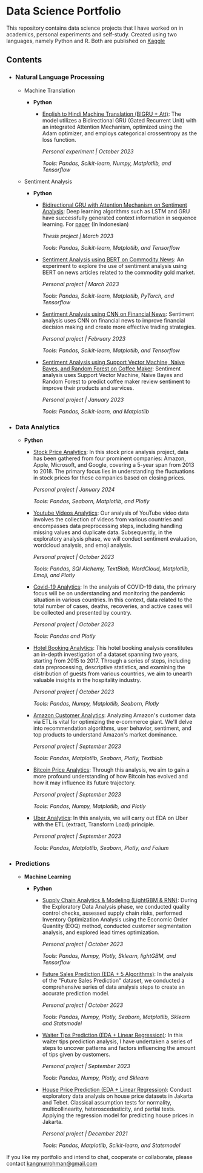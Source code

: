 # Data Science Portfolio

This repository contains data science projects that I have worked on in academics, personal experiments and self-study. Created using two languages, namely Python and R. Both are published on [Kaggle](http://kaggle.com/ainurrohmanbwx)

## Contents

- ### Natural Language Processing

  - Machine Translation

    - **Python**

      - [English to Hindi Machine Translation (BIGRU + Att)](https://github.com/kangnurrohman/data-science-portfolio/blob/main/Natural%20Language%20Processing/Machine%20Translation/english-to-hindi-machine-translation-bigru-att.ipynb): The model utilizes a Bidirectional GRU (Gated Recurrent Unit) with an integrated Attention Mechanism, optimized using the Adam optimizer, and employs categorical crossentropy as the loss function.

        _Personal experiment | October 2023_

        _Tools: Pandas, Scikit-learn, Numpy, Matplotlib, and Tensorflow_

  - Sentiment Analysis

    - **Python**

      - [Bidirectional GRU with Attention Mechanism on Sentiment Analysis](https://github.com/kangnurrohman/data-science-portfolio/blob/main/Natural%20Language%20Processing/Sentiment%20Analysis/bi-gru-with-attention-on-sentiment-analysis.ipynb): Deep learning algorithms such as LSTM and GRU have successfully generated context information in sequence learning. For [paper](http://publikasi.dinus.ac.id/index.php/technoc/article/view/7876) (In Indonesian)

        _Thesis project | March 2023_

        _Tools: Pandas, Scikit-learn, Matplotlib, and Tensorflow_

      - [Sentiment Analysis using BERT on Commodity News](https://github.com/kangnurrohman/data-science-portfolio/blob/b8dfb22d4c586dc7057316c4584f5fc14e97ff0a/Natural%20Language%20Processing/Sentiment%20Analysis/sentiment-analysis-using-bert-on-commodity-news.ipynb): An experiment to explore the use of sentiment analysis using BERT on news articles related to the commodity gold market.

        _Personal project | March 2023_

        _Tools: Pandas, Scikit-learn, Matplotlib, PyTorch, and Tensorflow_

      - [Sentiment Analysis using CNN on Financial News](https://github.com/kangnurrohman/data-science-portfolio/blob/b8dfb22d4c586dc7057316c4584f5fc14e97ff0a/Natural%20Language%20Processing/Sentiment%20Analysis/sentiment-analysis-using-cnn-on-financials-news.ipynb): Sentiment analysis uses CNN on financial news to improve financial decision making and create more effective trading strategies.

        _Personal project | February 2023_

        _Tools: Pandas, Scikit-learn, Matplotlib, and Tensorflow_

      - [Sentiment Analysis using Support Vector Machine, Naive Bayes, and Random Forest on Coffee Maker](https://github.com/kangnurrohman/data-science-portfolio/blob/b8dfb22d4c586dc7057316c4584f5fc14e97ff0a/Natural%20Language%20Processing/Sentiment%20Analysis/sentiment-analysis-using-svm-nb-rf-on-coffee-maker.ipynb): Sentiment analysis uses Support Vector Machine, Naive Bayes and Random Forest to predict coffee maker review sentiment to improve their products and services.

        _Personal project | January 2023_

        _Tools: Pandas, Scikit-learn, and Matplotlib_

- ### Data Analytics

  - **Python**

    - [Stock Price Analytics](https://github.com/kangnurrohman/data-science-portfolio/blob/main/Data%20Analytics/stock-price-analytics.ipynb): In this stock price analysis project, data has been gathered from four prominent companies: Amazon, Apple, Microsoft, and Google, covering a 5-year span from 2013 to 2018. The primary focus lies in understanding the fluctuations in stock prices for these companies based on closing prices.

      _Personal project | January 2024_

      _Tools: Pandas, Seaborn, Matplotlib, and Plotly_

    - [Youtube Videos Analytics](https://github.com/kangnurrohman/data-science-portfolio/blob/main/Data%20Analytics/youtube-videos-analytics.ipynb): Our analysis of YouTube video data involves the collection of videos from various countries and encompasses data preprocessing steps, including handling missing values and duplicate data. Subsequently, in the exploratory analysis phase, we will conduct sentiment evaluation, wordcloud analysis, and emoji analysis.

      _Personal project | October 2023_

      _Tools: Pandas, SQl Alchemy, TextBlob, WordCloud, Matplotlib, Emoji, and Plotly_

    - [Covid-19 Analytics](https://github.com/kangnurrohman/data-science-portfolio/blob/main/Data%20Analytics/covid-19-analytics.ipynb): In the analysis of COVID-19 data, the primary focus will be on understanding and monitoring the pandemic situation in various countries. In this context, data related to the total number of cases, deaths, recoveries, and active cases will be collected and presented by country.

      _Personal project | October 2023_

      _Tools: Pandas and Plotly_

    - [Hotel Booking Analytics](https://github.com/kangnurrohman/data-science-portfolio/blob/main/Data%20Analytics/hotel-booking-analytics.ipynb): This hotel booking analysis constitutes an in-depth investigation of a dataset spanning two years, starting from 2015 to 2017. Through a series of steps, including data preprocessing, descriptive statistics, and examining the distribution of guests from various countries, we aim to unearth valuable insights in the hospitality industry.

      _Personal project | October 2023_

      _Tools: Pandas, Numpy, Matplotlib, Seaborn, Plotly_

    - [Amazon Customer Analytics](https://github.com/kangnurrohman/data-science-portfolio/blob/main/Data%20Analytics/amazon-customer-analytics.ipynb): Analyzing Amazon's customer data via ETL is vital for optimizing the e-commerce giant. We'll delve into recommendation algorithms, user behavior, sentiment, and top products to understand Amazon's market dominance.

      _Personal project | September 2023_

      _Tools: Pandas, Matplotlib, Seaborn, Plotly, Textblob_

    - [Bitcoin Price Analytics](https://github.com/kangnurrohman/data-science-portfolio/blob/main/Data%20Analytics/bitcoin-price-analytics.ipynb): Through this analysis, we aim to gain a more profound understanding of how Bitcoin has evolved and how it may influence its future trajectory.

      _Personal project | September 2023_

      _Tools: Pandas, Numpy, Matplotlib, and Plotly_

    - [Uber Analytics](https://github.com/kangnurrohman/data-science-portfolio/blob/main/Data%20Analytics/uber-analytics.ipynb): In this analysis, we will carry out EDA on Uber with the ETL (extract, Transform Load) principle.

      _Personal project | September 2023_

      _Tools: Pandas, Matplotlib, Seaborn, Plotly, and Folium_

- ### Predictions

  - **Machine Learning**

    - **Python**

      - [Supply Chain Analytics & Modeling (LightGBM & RNN)](https://github.com/kangnurrohman/data-science-portfolio/blob/main/Predictions/Deep%20Learning/supply-chain-analytics-modeling-lightgbm-rnn.ipynb): During the Exploratory Data Analysis phase, we conducted quality control checks, assessed supply chain risks, performed Inventory Optimization Analysis using the Economic Order Quantity (EOQ) method, conducted customer segmentation analysis, and explored lead times optimization.

        _Personal project | October 2023_

        _Tools: Pandas, Numpy, Plotly, Sklearn, lightGBM, and Tensorflow_

      - [Future Sales Prediction (EDA + 5 Algorithms)](https://github.com/kangnurrohman/data-science-portfolio/blob/main/Predictions/Machine%20Learning/future-sales-prediction-eda-5-algorithms.ipynb): In the analysis of the "Future Sales Prediction" dataset, we conducted a comprehensive series of data analysis steps to create an accurate prediction model.

        _Personal project | October 2023_

        _Tools: Pandas, Numpy, Plotly, Seaborn, Matplotlib, Sklearn and Statsmodel_

      - [Waiter Tips Prediction (EDA + Linear Regression)](https://github.com/kangnurrohman/data-science-portfolio/blob/main/Predictions/Machine%20Learning/waiter-tips-prediction-eda-linear-regression.ipynb): In this waiter tips prediction analysis, I have undertaken a series of steps to uncover patterns and factors influencing the amount of tips given by customers.

        _Personal project | September 2023_

        _Tools: Pandas, Numpy, Plotly, and Sklearn_

      - [House Price Prediction (EDA + Linear Regression)](https://github.com/kangnurrohman/data-science-portfolio/blob/main/Predictions/Machine%20Learning/house-price-prediction-eda-linear-regression.ipynb): Conduct exploratory data analysis on house price datasets in Jakarta and Tebet. Classical assumption tests for normality, multicollinearity, heteroscedasticity, and partial tests. Applying the regression model for predicting house prices in Jakarta.

        _Personal project | December 2021_

        _Tools: Pandas, Matplotlib, Scikit-learn, and Statsmodel_

If you like my portfolio and intend to chat, cooperate or collaborate, please contact [kangnurrohman@gmail.com](mailto:kangnurrohman@gmail.com)
